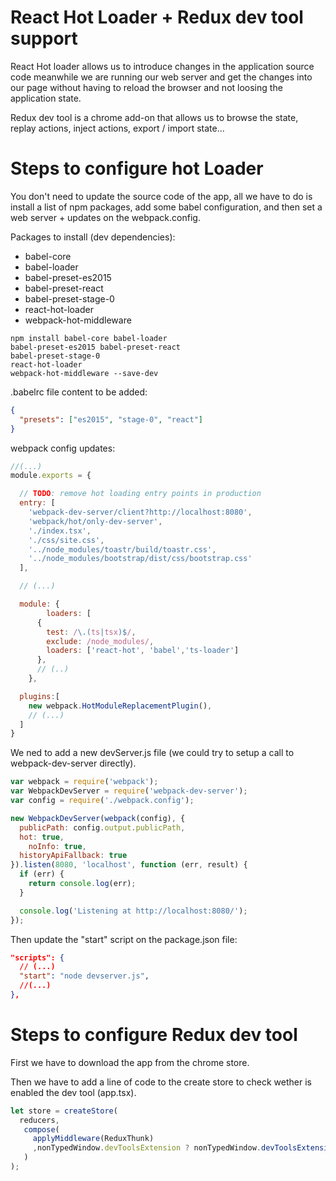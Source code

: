 # React Hot Loader + Redux dev tool support

React Hot loader allows us to introduce changes in the application
source code meanwhile we are running our web server and get the changes into our page without having to reload the browser and not loosing the application
state.

Redux dev tool is a chrome add-on that allows us to browse the state, replay actions, inject actions, export / import state...

# Steps to configure hot Loader

You don't need to update the source code of the app, all we have to do is install a list of npm packages, add some babel configuration, and then set a web server + updates on the webpack.config.

Packages to install (dev dependencies):

 - babel-core
 - babel-loader
 - babel-preset-es2015
 - babel-preset-react
 - babel-preset-stage-0
 - react-hot-loader
 - webpack-hot-middleware

```
npm install babel-core babel-loader
babel-preset-es2015 babel-preset-react
babel-preset-stage-0
react-hot-loader
webpack-hot-middleware --save-dev
```

.babelrc file content to be added:

```json
{
  "presets": ["es2015", "stage-0", "react"]
}
```

webpack config updates:

```javascript
//(...)
module.exports = {

  // TODO: remove hot loading entry points in production
  entry: [
    'webpack-dev-server/client?http://localhost:8080',
    'webpack/hot/only-dev-server',
    './index.tsx',
    './css/site.css',
    '../node_modules/toastr/build/toastr.css',
    '../node_modules/bootstrap/dist/css/bootstrap.css'
  ],

  // (...)

  module: {
		loaders: [
      {
        test: /\.(ts|tsx)$/,
        exclude: /node_modules/,
        loaders: ['react-hot', 'babel','ts-loader']
      },
      // (..)
	},

  plugins:[
    new webpack.HotModuleReplacementPlugin(),
    // (...)
  ]
}
```

We ned to add a new devServer.js file (we could try to setup a call to webpack-dev-server directly).

```javascript
var webpack = require('webpack');
var WebpackDevServer = require('webpack-dev-server');
var config = require('./webpack.config');

new WebpackDevServer(webpack(config), {
  publicPath: config.output.publicPath,
  hot: true,
	noInfo: true,
  historyApiFallback: true
}).listen(8080, 'localhost', function (err, result) {
  if (err) {
    return console.log(err);
  }

  console.log('Listening at http://localhost:8080/');
});
````

Then update the "start" script on the package.json file:

```json
"scripts": {
  // (...)
  "start": "node devserver.js",
  //(...)
},
```

# Steps to configure Redux dev tool

First we have to download the app from the chrome store.

Then we have to add a line of code to the create store to check
wether is enabled the dev tool (app.tsx).

````javascript
let store = createStore(
  reducers,
   compose(
     applyMiddleware(ReduxThunk)
     ,nonTypedWindow.devToolsExtension ? nonTypedWindow.devToolsExtension() : f => f
   )
);
````
